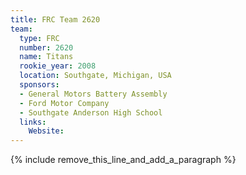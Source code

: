 ```yaml
---
title: FRC Team 2620
team:
  type: FRC
  number: 2620
  name: Titans
  rookie_year: 2008
  location: Southgate, Michigan, USA
  sponsors:
  - General Motors Battery Assembly
  - Ford Motor Company
  - Southgate Anderson High School
  links:
    Website:
---
```


{% include remove_this_line_and_add_a_paragraph %}